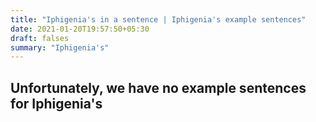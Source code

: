 ```yaml
---
title: "Iphigenia's in a sentence | Iphigenia's example sentences"
date: 2021-01-20T19:57:50+05:30
draft: falses
summary: "Iphigenia's"
---
```

## Unfortunately, we have no example sentences for Iphigenia's                 
